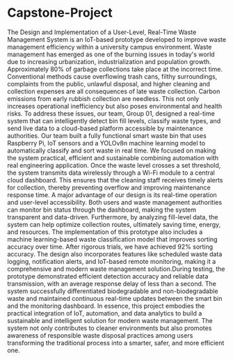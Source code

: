 # Capstone-Project

The Design and Implementation of a User-Level, Real-Time Waste Management System is an
IoT-based prototype developed to improve waste management efficiency within a university
campus environment. Waste management has emerged as one of the burning issues in today's
world due to increasing urbanization, industrialization and population growth.
Approximately 80% of garbage collections take place at the incorrect time. Conventional
methods cause overflowing trash cans, filthy surroundings, complaints from the public, unlawful
disposal, and higher cleaning and collection expenses are all consequences of late waste
collection. Carbon emissions from early rubbish collection are needless. This not only increases
operational inefficiency but also poses environmental and health risks.
To address these issues, our team, Group 01, designed a real-time system that can intelligently
detect bin fill levels, classify waste types, and send live data to a cloud-based platform accessible
by maintenance authorities. Our team built a fully functional smart waste bin that uses
Raspberry Pi, IoT sensors and a YOLOv8n machine learning model to automatically classify and
sort waste in real time. We focused on making the system practical, efficient and sustainable
combining automation with real engineering application. Once the waste level crosses a set
threshold, the system transmits data wirelessly through a Wi-Fi module to a central cloud
dashboard. This ensures that the cleaning staff receives timely alerts for collection, thereby
preventing overflow and improving maintenance response time.
A major advantage of our design is its real-time operation and user-level accessibility. Both users
and waste management authorities can monitor bin status through the dashboard, making the
system transparent and data-driven. Furthermore, by analyzing fill-level data, the system can
help optimize collection routes, ultimately saving time, energy, and resources.
The implementation of this prototype also includes a machine learning-based waste classification
model that improves sorting accuracy over time. After rigorous trials, we have achieved 92%
sorting accuracy. The design also incorporates features like scheduled waste data logging,
notification alerts, and IoT-based remote monitoring, making it a comprehensive and modern
waste management solution.During testing, the prototype demonstrated efficient detection
accuracy and reliable data transmission, with an average response delay of less than a second.
The system successfully differentiated biodegradable and non-biodegradable waste and
maintained continuous real-time updates between the smart bin and the monitoring dashboard.
In essence, this project embodies the practical integration of IoT, automation, and data analytics
to build a sustainable and intelligent solution for modern waste management. The system not
only contributes to cleaner environments but also promotes awareness of responsible waste
disposal practices among users transforming the traditional process into a smarter, safer, and
more efficient one.
